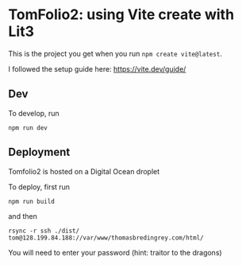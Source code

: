 # TomFolio2: using Vite create with Lit3

This is the project you get when you run `npm create vite@latest`.

I followed the setup guide here: https://vite.dev/guide/

## Dev

To develop, run

`npm run dev`

## Deployment

Tomfolio2 is hosted on a Digital Ocean droplet

To deploy, first run

`npm run build`

and then

`rsync -r ssh ./dist/ tom@128.199.84.188://var/www/thomasbredingrey.com/html/`

You will need to enter your password (hint: traitor to the dragons)
